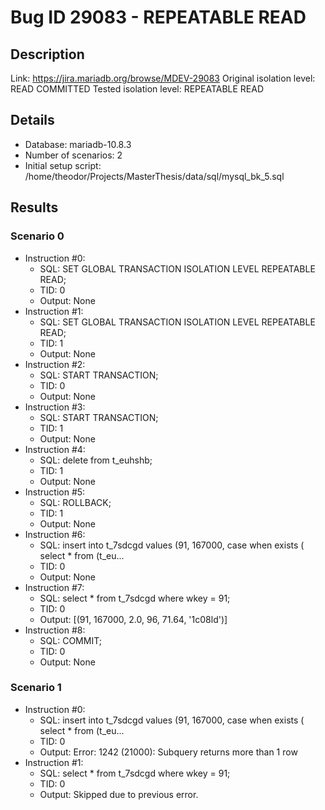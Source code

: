 # Bug ID 29083 - REPEATABLE READ

## Description

Link:                     https://jira.mariadb.org/browse/MDEV-29083
Original isolation level: READ COMMITTED
Tested isolation level:   REPEATABLE READ


## Details
 * Database: mariadb-10.8.3
 * Number of scenarios: 2
 * Initial setup script: /home/theodor/Projects/MasterThesis/data/sql/mysql_bk_5.sql

## Results
### Scenario 0
 * Instruction #0:
     - SQL:  SET GLOBAL TRANSACTION ISOLATION LEVEL REPEATABLE READ;
     - TID: 0
     - Output: None
 * Instruction #1:
     - SQL:  SET GLOBAL TRANSACTION ISOLATION LEVEL REPEATABLE READ;
     - TID: 1
     - Output: None
 * Instruction #2:
     - SQL:  START TRANSACTION;
     - TID: 0
     - Output: None
 * Instruction #3:
     - SQL:  START TRANSACTION;
     - TID: 1
     - Output: None
 * Instruction #4:
     - SQL:  delete from t_euhshb;
     - TID: 1
     - Output: None
 * Instruction #5:
     - SQL:  ROLLBACK;
     - TID: 1
     - Output: None
 * Instruction #6:
     - SQL:  insert into t_7sdcgd values (91, 167000, case when exists ( select * from (t_eu...
     - TID: 0
     - Output: None
 * Instruction #7:
     - SQL:  select * from t_7sdcgd where wkey = 91;
     - TID: 0
     - Output: [(91, 167000, 2.0, 96, 71.64, '1c08ld')]
 * Instruction #8:
     - SQL:  COMMIT;
     - TID: 0
     - Output: None

### Scenario 1
 * Instruction #0:
     - SQL:  insert into t_7sdcgd values (91, 167000, case when exists ( select * from (t_eu...
     - TID: 0
     - Output: Error: 1242 (21000): Subquery returns more than 1 row
 * Instruction #1:
     - SQL:  select * from t_7sdcgd where wkey = 91;
     - TID: 0
     - Output: Skipped due to previous error.
